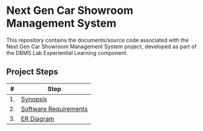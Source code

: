 # Next Gen Car Showroom Management System

This repository contains the documents/source code associated with the Next Gen Car Showroom Management System project, developed as part of the DBMS Lab Experiential Learning component.

## Project Steps

| #   | Step                              |
| --- | --------------------------------- |
| 1.  | [Synopsis](./1_Synopsis/)         |
| 2.  | [Software Requirements](./2_SRS/) |
| 3.  | [ER Diagram](./3_ER_diagram/)     |
